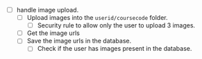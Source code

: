 - [ ] handle image upload. 
    - [ ]  Upload images into the `userid/coursecode` folder.
        - [ ] Security rule to allow only the user to upload 3 images.
    - [ ] Get the image urls 
    - [ ] Save the image urls in the database.
        - [ ] Check if the user has images present in the database.